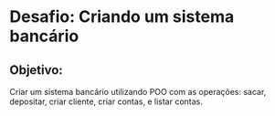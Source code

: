 # Desafio: Criando um sistema bancário

## Objetivo:

Criar um sistema bancário utilizando POO com as operações: sacar, depositar, criar cliente, criar contas, e listar contas.

